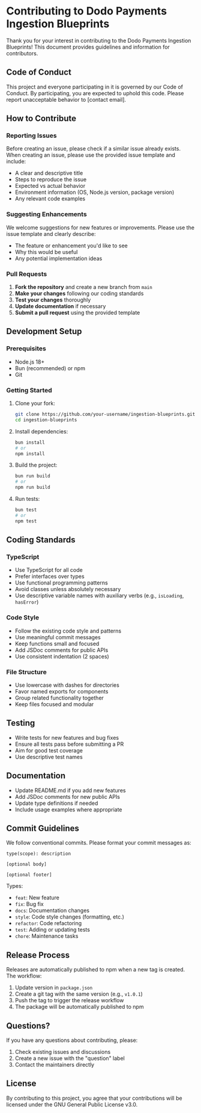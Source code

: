 # Contributing to Dodo Payments Ingestion Blueprints

Thank you for your interest in contributing to the Dodo Payments Ingestion Blueprints! This document provides guidelines and information for contributors.

## Code of Conduct

This project and everyone participating in it is governed by our Code of Conduct. By participating, you are expected to uphold this code. Please report unacceptable behavior to [contact email].

## How to Contribute

### Reporting Issues

Before creating an issue, please check if a similar issue already exists. When creating an issue, please use the provided issue template and include:

- A clear and descriptive title
- Steps to reproduce the issue
- Expected vs actual behavior
- Environment information (OS, Node.js version, package version)
- Any relevant code examples

### Suggesting Enhancements

We welcome suggestions for new features or improvements. Please use the issue template and clearly describe:

- The feature or enhancement you'd like to see
- Why this would be useful
- Any potential implementation ideas

### Pull Requests

1. **Fork the repository** and create a new branch from `main`
2. **Make your changes** following our coding standards
3. **Test your changes** thoroughly
4. **Update documentation** if necessary
5. **Submit a pull request** using the provided template

## Development Setup

### Prerequisites

- Node.js 18+ 
- Bun (recommended) or npm
- Git

### Getting Started

1. Clone your fork:
   ```bash
   git clone https://github.com/your-username/ingestion-blueprints.git
   cd ingestion-blueprints
   ```

2. Install dependencies:
   ```bash
   bun install
   # or
   npm install
   ```

3. Build the project:
   ```bash
   bun run build
   # or
   npm run build
   ```

4. Run tests:
   ```bash
   bun test
   # or
   npm test
   ```

## Coding Standards

### TypeScript

- Use TypeScript for all code
- Prefer interfaces over types
- Use functional programming patterns
- Avoid classes unless absolutely necessary
- Use descriptive variable names with auxiliary verbs (e.g., `isLoading`, `hasError`)

### Code Style

- Follow the existing code style and patterns
- Use meaningful commit messages
- Keep functions small and focused
- Add JSDoc comments for public APIs
- Use consistent indentation (2 spaces)

### File Structure

- Use lowercase with dashes for directories
- Favor named exports for components
- Group related functionality together
- Keep files focused and modular

## Testing

- Write tests for new features and bug fixes
- Ensure all tests pass before submitting a PR
- Aim for good test coverage
- Use descriptive test names

## Documentation

- Update README.md if you add new features
- Add JSDoc comments for new public APIs
- Update type definitions if needed
- Include usage examples where appropriate

## Commit Guidelines

We follow conventional commits. Please format your commit messages as:

```
type(scope): description

[optional body]

[optional footer]
```

Types:
- `feat`: New feature
- `fix`: Bug fix
- `docs`: Documentation changes
- `style`: Code style changes (formatting, etc.)
- `refactor`: Code refactoring
- `test`: Adding or updating tests
- `chore`: Maintenance tasks

## Release Process

Releases are automatically published to npm when a new tag is created. The workflow:

1. Update version in `package.json`
2. Create a git tag with the same version (e.g., `v1.0.1`)
3. Push the tag to trigger the release workflow
4. The package will be automatically published to npm

## Questions?

If you have any questions about contributing, please:

1. Check existing issues and discussions
2. Create a new issue with the "question" label
3. Contact the maintainers directly

## License

By contributing to this project, you agree that your contributions will be licensed under the GNU General Public License v3.0.
